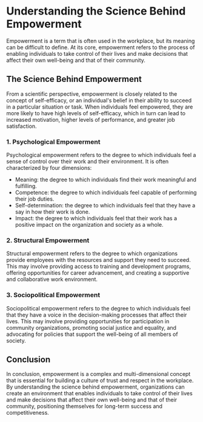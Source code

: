 Understanding the Science Behind Empowerment
=============================================================================

Empowerment is a term that is often used in the workplace, but its meaning can be difficult to define. At its core, empowerment refers to the process of enabling individuals to take control of their lives and make decisions that affect their own well-being and that of their community.

The Science Behind Empowerment
------------------------------

From a scientific perspective, empowerment is closely related to the concept of self-efficacy, or an individual's belief in their ability to succeed in a particular situation or task. When individuals feel empowered, they are more likely to have high levels of self-efficacy, which in turn can lead to increased motivation, higher levels of performance, and greater job satisfaction.

### 1. Psychological Empowerment

Psychological empowerment refers to the degree to which individuals feel a sense of control over their work and their environment. It is often characterized by four dimensions:

* Meaning: the degree to which individuals find their work meaningful and fulfilling.
* Competence: the degree to which individuals feel capable of performing their job duties.
* Self-determination: the degree to which individuals feel that they have a say in how their work is done.
* Impact: the degree to which individuals feel that their work has a positive impact on the organization and society as a whole.

### 2. Structural Empowerment

Structural empowerment refers to the degree to which organizations provide employees with the resources and support they need to succeed. This may involve providing access to training and development programs, offering opportunities for career advancement, and creating a supportive and collaborative work environment.

### 3. Sociopolitical Empowerment

Sociopolitical empowerment refers to the degree to which individuals feel that they have a voice in the decision-making processes that affect their lives. This may involve providing opportunities for participation in community organizations, promoting social justice and equality, and advocating for policies that support the well-being of all members of society.

Conclusion
----------

In conclusion, empowerment is a complex and multi-dimensional concept that is essential for building a culture of trust and respect in the workplace. By understanding the science behind empowerment, organizations can create an environment that enables individuals to take control of their lives and make decisions that affect their own well-being and that of their community, positioning themselves for long-term success and competitiveness.
